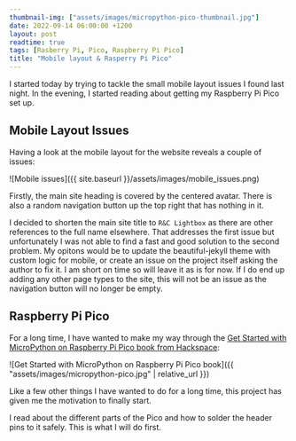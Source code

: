 ```yaml
---
thumbnail-img: ["assets/images/micropython-pico-thumbnail.jpg"]
date: 2022-09-14 06:00:00 +1200
layout: post
readtime: true
tags: [Rasberry Pi, Pico, Raspberry Pi Pico]
title: "Mobile layout & Rasperry Pi Pico"
---
```


I started today by trying to tackle the small mobile layout issues I found last night. In the evening, I started reading about getting my Raspberry Pi Pico set up.

## Mobile Layout Issues

Having a look at the mobile layout for the website reveals a couple of issues:

![Mobile issues]({{ site.baseurl }}/assets/images/mobile_issues.png)

Firstly, the main site heading is covered by the centered avatar. There is also a random navigation button up the top right that has nothing in it.

I decided to shorten the main site title to `R&C Lightbox` as there are other references to the full name elsewhere. That addresses the first issue but unfortunately I was not able to find a fast and good solution to the second problem. My opitons would be to update the beautiful-jekyll theme with custom logic for mobile, or create an issue on the project itself asking the author to fix it. I am short on time so will leave it as is for now. If I do end up adding any other page types to the site, this will not be an issue as the navigation button will no longer be empty.

## Raspberry Pi Pico

For a long time, I have wanted to make my way through the [Get Started with MicroPython on Raspberry Pi Pico book from Hackspace][micropython-pico]:

![Get Started with MicroPython on Raspberry Pi Pico book]({{ "assets/images/micropython-pico.jpg" | relative_url }})

Like a few other things I have wanted to do for a long time, this project has given me the motivation to finally start.

I read about the different parts of the Pico and how to solder the header pins to it safely. This is what I will do first.

[micropython-pico]: https://hackspace.raspberrypi.com/books/micropython-pico
